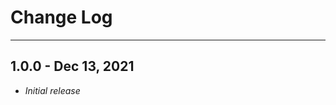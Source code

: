 # Change Log
__________________________________________

## 1.0.0 - Dec 13, 2021

- _Initial release_